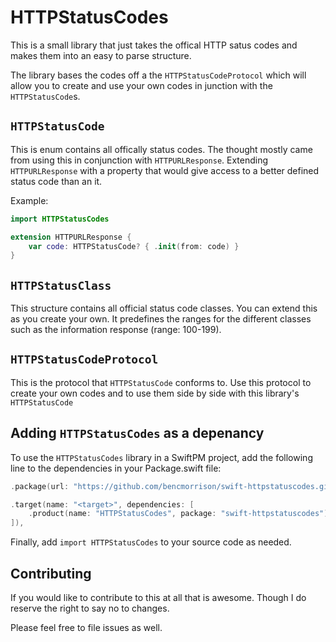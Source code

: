 # HTTPStatusCodes

This is a small library that just takes the offical HTTP satus codes and makes them into an easy to parse structure.

The library bases the codes off a the `HTTPStatusCodeProtocol` which will allow you to create and use your own codes in junction with the `HTTPStatusCode`s.

## `HTTPStatusCode`

This is enum contains all offically status codes. The thought mostly came from using this in conjunction with `HTTPURLResponse`. Extending `HTTPURLResponse` with a property that would give access to a better defined status code than an it.

Example:

```swift
import HTTPStatusCodes

extension HTTPURLResponse {
    var code: HTTPStatusCode? { .init(from: code) }
}
```

## `HTTPStatusClass`

This structure contains all official status code classes. You can extend this as you create your own. It predefines the ranges for the different classes such as the information response (range: 100-199).

## `HTTPStatusCodeProtocol`

This is the protocol that `HTTPStatusCode` conforms to. Use this protocol to create your own codes and to use them side by side with this library's `HTTPStatusCode`

## Adding `HTTPStatusCodes` as a depenancy

To use the `HTTPStatusCodes` library in a SwiftPM project, add the following line to the dependencies in your Package.swift file:

```swift
.package(url: "https://github.com/bencmorrison/swift-httpstatuscodes.git", from: "1.0.0"),
```

```swift
.target(name: "<target>", dependencies: [
    .product(name: "HTTPStatusCodes", package: "swift-httpstatuscodes"),
]),
```

Finally, add `import HTTPStatusCodes` to your source code as needed.

## Contributing

If you would like to contribute to this at all that is awesome. Though I do reserve the right to say no to changes.

Please feel free to file issues as well.
